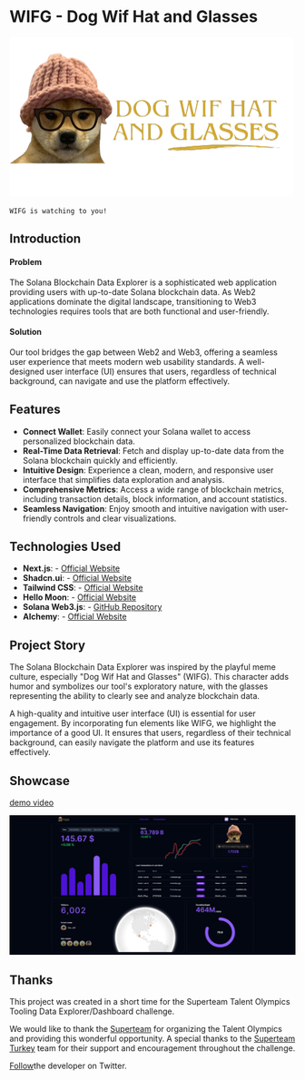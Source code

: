 # WIFG - Dog Wif Hat and Glasses

![WIFG](/public/wifg_logo.png)

    WIFG is watching to you!

## Introduction

#### Problem

The Solana Blockchain Data Explorer is a sophisticated web application providing users with up-to-date Solana blockchain data. As Web2 applications dominate the digital landscape, transitioning to Web3 technologies requires tools that are both functional and user-friendly.

#### Solution

Our tool bridges the gap between Web2 and Web3, offering a seamless user experience that meets modern web usability standards. A well-designed user interface (UI) ensures that users, regardless of technical background, can navigate and use the platform effectively.

## Features

- **Connect Wallet**: Easily connect your Solana wallet to access personalized blockchain data.
- **Real-Time Data Retrieval**: Fetch and display up-to-date data from the Solana blockchain quickly and efficiently.
- **Intuitive Design**: Experience a clean, modern, and responsive user interface that simplifies data exploration and analysis.
- **Comprehensive Metrics**: Access a wide range of blockchain metrics, including transaction details, block information, and account statistics.
- **Seamless Navigation**: Enjoy smooth and intuitive navigation with user-friendly controls and clear visualizations.

## Technologies Used

- **Next.js**: - [Official Website](https://nextjs.org/)
- **Shadcn.ui**: - [Official Website](https://ui.shadcn.com/)
- **Tailwind CSS**: - [Official Website](https://tailwindcss.com/)
- **Hello Moon**: - [Official Website](https://hellomoon.io/)
- **Solana Web3.js**: - [GitHub Repository](https://github.com/solana-labs/solana-web3.js)
- **Alchemy**: - [Official Website](https://www.alchemy.com/)

## Project Story

The Solana Blockchain Data Explorer was inspired by the playful meme culture, especially "Dog Wif Hat and Glasses" (WIFG). This character adds humor and symbolizes our tool's exploratory nature, with the glasses representing the ability to clearly see and analyze blockchain data.

A high-quality and intuitive user interface (UI) is essential for user engagement. By incorporating fun elements like WIFG, we highlight the importance of a good UI. It ensures that users, regardless of their technical background, can easily navigate the platform and use its features effectively.

## Showcase

[demo video](/public/showcase/wifg-solana-explorer.mp4)

![WIFG](/public/showcase/wifg-01.png)

## Thanks

This project was created in a short time for the Superteam Talent Olympics Tooling Data Explorer/Dashboard challenge.

We would like to thank the [Superteam](https://superteam.fun) for organizing the Talent Olympics and providing this wonderful opportunity. A special thanks to the [Superteam Turkey](https://superteam.fun/turkey) team for their support and encouragement throughout the challenge.

[Follow](https://twitter.com/blockenddev)the developer on Twitter.
